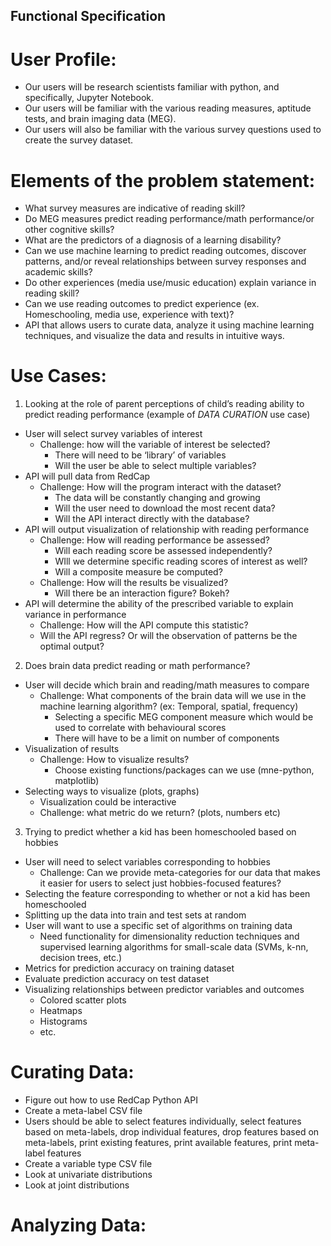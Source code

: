 ## Functional Specification

# User Profile:

- Our users will be research scientists familiar with python, and specifically, Jupyter Notebook.
- Our users will be familiar with the various reading measures, aptitude tests, and brain imaging data (MEG).
- Our users will also be familiar with the various survey questions used to create the survey dataset.

# Elements of the problem statement:

- What survey measures are indicative of reading skill?
- Do MEG measures predict reading performance/math performance/or other cognitive skills?
- What are the predictors of a diagnosis of a learning disability?
- Can we use machine learning to predict reading outcomes, discover patterns, and/or reveal relationships between survey responses and academic skills?
- Do other experiences (media use/music education) explain variance in reading skill?
- Can we use reading outcomes to predict experience (ex. Homeschooling, media use, experience with text)?
- API that allows users to curate data, analyze it using machine learning techniques, and visualize the data and results in intuitive ways.


# Use Cases:

1. Looking at the role of parent perceptions of child’s reading ability to predict reading performance (example of *DATA CURATION* use case)
- User will select survey variables of interest
  - Challenge: how will the variable of interest be selected?
    - There will need to be ‘library’ of variables
    - Will the user be able to select multiple variables?
- API will pull data from RedCap
  - Challenge: How will the program interact with the dataset?
    - The data will be constantly changing and growing
    - Will the user need to download the most recent data?
    - Will the API interact directly with the database?
- API will output visualization of relationship with reading performance
  - Challenge: How will reading performance be assessed?
    - Will each reading score be assessed independently?
    - WIll we determine specific reading scores of interest as well?
    - Will a composite measure be computed?
  - Challenge: How will the results be visualized?
    - Will there be an interaction figure? Bokeh?
- API will determine the ability of the prescribed variable to explain variance in performance
  - Challenge: How will the API compute this statistic?
  - Will the API regress? Or will the observation of patterns be the optimal output?

2. Does brain data predict reading or math performance?
- User will decide which brain and reading/math measures to compare
  - Challenge: What components of the brain data will we use in the machine learning algorithm? (ex: Temporal, spatial, frequency)
    - Selecting a specific MEG component measure which would be used to correlate with behavioural scores
    - There will have to be a limit on number of components
- Visualization of results
  - Challenge: How to visualize results?
    - Choose existing functions/packages can we use (mne-python, matplotlib)
- Selecting ways to visualize (plots, graphs)
  - Visualization could be interactive
  - Challenge: what metric do we return? (plots, numbers etc)

3. Trying to predict whether a kid has been homeschooled based on hobbies
- User will need to select variables corresponding to hobbies
  - Challenge: Can we provide meta-categories for our data that makes it easier for users to select just hobbies-focused features?
- Selecting the feature corresponding to whether or not a kid has been homeschooled
- Splitting up the data into train and test sets at random
- User will want to use a specific set of algorithms on training data
  - Need functionality for dimensionality reduction techniques and supervised learning algorithms for small-scale data (SVMs, k-nn, decision trees, etc.)
- Metrics for prediction accuracy on training dataset
- Evaluate prediction accuracy on test dataset
- Visualizing relationships between predictor variables and outcomes
  - Colored scatter plots
  - Heatmaps
  - Histograms
  - etc.


# Curating Data:

- Figure out how to use RedCap Python API
- Create a meta-label CSV file
- Users should be able to select features individually, select features based on meta-labels, drop individual features, drop features based on meta-labels, print existing features, print available features, print meta-label features
- Create a variable type CSV file
- Look at univariate distributions
- Look at joint distributions

# Analyzing Data:
